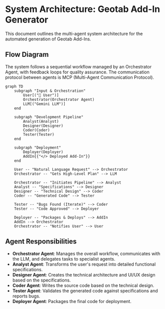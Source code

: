# System Architecture: Geotab Add-In Generator

This document outlines the multi-agent system architecture for the automated generation of Geotab Add-Ins.

## Flow Diagram

The system follows a sequential workflow managed by an Orchestrator Agent, with feedback loops for quality assurance. The communication protocol between agents is MCP (Multi-Agent Communication Protocol).

```mermaid
graph TD
    subgraph "Input & Orchestration"
        User[("👤 User")]
        Orchestrator(Orchestrator Agent)
        LLM[("Gemini LLM")]
    end

    subgraph "Development Pipeline"
        Analyst(Analyst)
        Designer(Designer)
        Coder(Coder)
        Tester(Tester)
    end
    
    subgraph "Deployment"
        Deployer(Deployer)
        AddIn{{"</> Deployed Add-In"}}
    end

    User -- "Natural Language Request" --> Orchestrator
    Orchestrator -- "Gets High-Level Plan" --> LLM
    
    Orchestrator -- "Initiates Pipeline" --> Analyst
    Analyst -- "Specifications" --> Designer
    Designer -- "Technical Design" --> Coder
    Coder -- "Generated Code" --> Tester
    
    Tester -- "Bugs Found (Iterate)" --> Coder
    Tester -- "Code Approved" --> Deployer
    
    Deployer -- "Packages & Deploys" --> AddIn
    AddIn --> Orchestrator
    Orchestrator -- "Notifies User" --> User
```

## Agent Responsibilities

*   **Orchestrator Agent**: Manages the overall workflow, communicates with the LLM, and delegates tasks to specialist agents.
*   **Analyst Agent**: Transforms the user's request into detailed functional specifications.
*   **Designer Agent**: Creates the technical architecture and UI/UX design based on the specifications.
*   **Coder Agent**: Writes the source code based on the technical design.
*   **Tester Agent**: Validates the generated code against specifications and reports bugs.
*   **Deployer Agent**: Packages the final code for deployment.